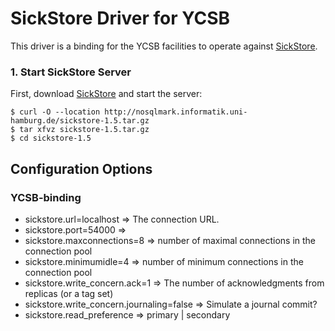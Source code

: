 # SickStore Driver for YCSB
This driver is a binding for the YCSB facilities to operate against [SickStore](https://github.com/steffenfriedrich/SickStore).



### 1. Start SickStore Server
First, download [SickStore](https://github.com/steffenfriedrich/SickStore)  and start the server:

    $ curl -O --location http://nosqlmark.informatik.uni-hamburg.de/sickstore-1.5.tar.gz
    $ tar xfvz sickstore-1.5.tar.gz
    $ cd sickstore-1.5

## Configuration Options

### YCSB-binding
 - sickstore.url=localhost => The connection URL.
 - sickstore.port=54000 => 
 - sickstore.maxconnections=8 => number of maximal connections in the connection pool
 - sickstore.minimumidle=4 => number of minimum connections in the connection pool
 - sickstore.write_concern.ack=1 => The number of acknowledgments from replicas (or a tag set)
 - sickstore.write_concern.journaling=false => Simulate a journal commit?
 - sickstore.read_preference =>  primary | secondary
